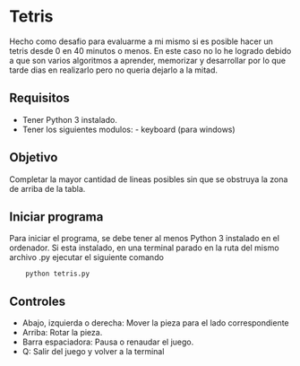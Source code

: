 # Tetris

Hecho como desafio para evaluarme a mi mismo si es posible hacer un tetris desde 0 en 40 minutos o menos.
En este caso no lo he logrado debido a que son varios algoritmos a aprender, memorizar y desarrollar por lo que tarde dias en realizarlo pero no queria dejarlo a la mitad.

## Requisitos

- Tener Python 3 instalado.
- Tener los siguientes modulos:
        - keyboard (para windows)

## Objetivo

Completar la mayor cantidad de lineas posibles sin que se obstruya la zona de arriba de la tabla.

## Iniciar programa

Para iniciar el programa, se debe tener al menos Python 3 instalado en el ordenador.
Si esta instalado, en una terminal parado en la ruta del mismo archivo .py ejecutar el siguiente comando

        python tetris.py

## Controles

- Abajo, izquierda o derecha: Mover la pieza para el lado correspondiente
- Arriba: Rotar la pieza.
- Barra espaciadora: Pausa o renaudar el juego.
- Q: Salir del juego y volver a la terminal
